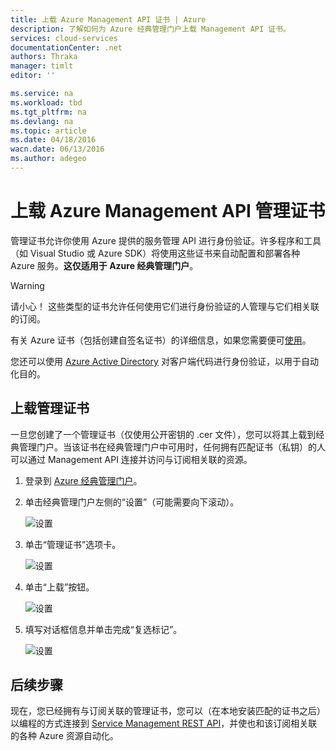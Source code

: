 ```yaml
---
title: 上载 Azure Management API 证书 | Azure
description: 了解如何为 Azure 经典管理门户上载 Management API 证书。
services: cloud-services
documentationCenter: .net
authors: Thraka
manager: timlt
editor: ''

ms.service: na
ms.workload: tbd
ms.tgt_pltfrm: na
ms.devlang: na
ms.topic: article
ms.date: 04/18/2016
wacn.date: 06/13/2016
ms.author: adegeo
---
```


# 上载 Azure Management API 管理证书

管理证书允许你使用 Azure 提供的服务管理 API 进行身份验证。许多程序和工具（如 Visual Studio 或 Azure SDK）将使用这些证书来自动配置和部署各种 Azure 服务。**这仅适用于 Azure 经典管理门户**。

>[!WARNING]
> 请小心！ 这些类型的证书允许任何使用它们进行身份验证的人管理与它们相关联的订阅。

有关 Azure 证书（包括创建自签名证书）的详细信息，如果您需要便可[使用](./cloud-services/cloud-services-certs-create.md#what-are-management-certificates)。

您还可以使用 [Azure Active Directory](https://www.azure.cn/home/features/identity/) 对客户端代码进行身份验证，以用于自动化目的。

## 上载管理证书

一旦您创建了一个管理证书（仅使用公开密钥的 .cer 文件），您可以将其上载到经典管理门户。当该证书在经典管理门户中可用时，任何拥有匹配证书（私钥）的人可以通过 Management API 连接并访问与订阅相关联的资源。

1. 登录到 [Azure 经典管理门户](http://manage.windowsazure.cn)。
2. 单击经典管理门户左侧的“设置”（可能需要向下滚动）。 

    ![设置](./media/azure-api-management-certs/settings.png)

3. 单击“管理证书”选项卡。

    ![设置](./media/azure-api-management-certs/certificates-tab.png)

4. 单击“上载”按钮。

    ![设置](./media/azure-api-management-certs/upload.png)

5. 填写对话框信息并单击完成“复选标记”。

    ![设置](./media/azure-api-management-certs/upload-dialog.png)

## 后续步骤

现在，您已经拥有与订阅关联的管理证书，您可以（在本地安装匹配的证书之后）以编程的方式连接到 [Service Management REST API](https://msdn.microsoft.com/zh-cn/library/azure/mt420159.aspx)，并使也和该订阅相关联的各种 Azure 资源自动化。

<!---HONumber=Mooncake_0606_2016-->